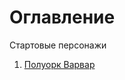 # Оглавление
Стартовые персонажи
1. [Полуорк Варвар](https://github.com/RomanDAnoshin/DnD/blob/main/%D0%A1%D1%82%D0%B0%D1%80%D1%82%D0%BE%D0%B2%D1%8B%D0%B5%20%D0%BF%D0%B5%D1%80%D1%81%D0%BE%D0%BD%D0%B0%D0%B6%D0%B8/%D0%9F%D0%BE%D0%BB%D1%83-%D0%9E%D1%80%D0%BA%20%D0%92%D0%B0%D1%80%D0%B2%D0%B0%D1%80.md "Полу-Орк Варвар")
